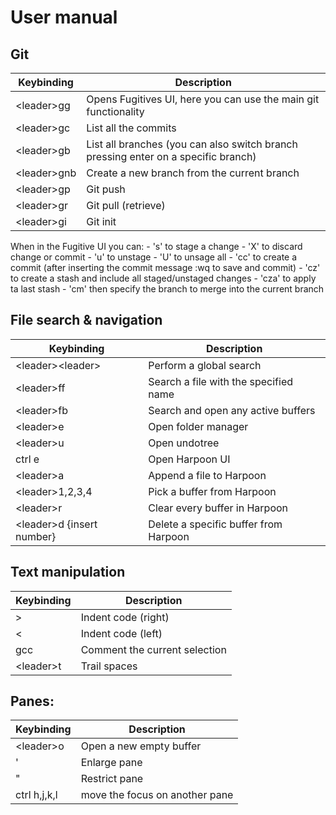 # User manual

## Git
| Keybinding | Description |
| ---------- | ----------- |
| \<leader\>gg | Opens Fugitives UI, here you can use the main git functionality|
| \<leader\>gc | List all the commits |
| \<leader\>gb | List all branches (you can also switch branch pressing enter on a specific branch) |
| \<leader\>gnb | Create a new branch from the current branch |
| \<leader\>gp | Git push |
| \<leader\>gr | Git pull (retrieve) |
| \<leader\>gi | Git init |

When in the Fugitive UI you can:
    - 's' to stage a change
    - 'X' to discard change or commit
    - 'u' to unstage
    - 'U' to unsage all
    - 'cc' to create a commit (after inserting the commit message :wq to save and commit)
    - 'cz' to create a stash and include all staged/unstaged changes
    - 'cza' to apply ta last stash
    - 'cm' then specify the branch to merge into  the current branch

## File search & navigation
| Keybinding | Description |
| ---------- | ----------- |
| \<leader\>\<leader\> | Perform a global search |
| \<leader\>ff | Search a file with the specified name |
| \<leader\>fb | Search and open any active buffers |
| \<leader\>e | Open folder manager |
| \<leader\>u | Open undotree |
| ctrl e | Open Harpoon UI |
| \<leader\>a | Append a file to Harpoon |
| \<leader\>1,2,3,4 | Pick a buffer from Harpoon |
| \<leader\>r | Clear every buffer in Harpoon |
| \<leader\>d {insert number} | Delete a specific buffer from Harpoon |

## Text manipulation
| Keybinding | Description |
| ---------- | ----------- |
| > | Indent code (right) |
| < | Indent code (left)|
| gcc | Comment the current selection |
| \<leader\>t | Trail spaces |

## Panes:
| Keybinding | Description |
| ---------- | ----------- |
| \<leader\>o | Open a new empty buffer |
| ' | Enlarge pane |
| " | Restrict pane |
| ctrl h,j,k,l | move the focus on another pane |
